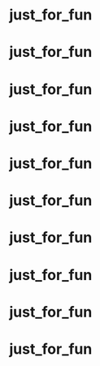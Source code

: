 # just_for_fun
# just_for_fun
# just_for_fun
# just_for_fun
# just_for_fun
# just_for_fun
# just_for_fun
# just_for_fun
# just_for_fun
# just_for_fun
